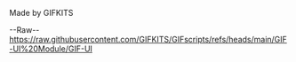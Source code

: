 Made by GIFKITS

--Raw--
https://raw.githubusercontent.com/GIFKITS/GIFscripts/refs/heads/main/GIF-UI%20Module/GIF-UI
